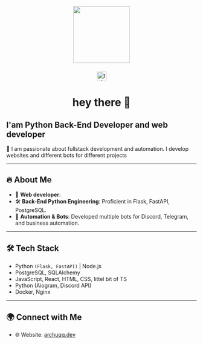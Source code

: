 <div align="center">
  <img height="150" src="https://avatars.githubusercontent.com/u/158508401?v=4"  />
</div>

###

<div align="center">
  <a href="https://t.me/archuqq" target="_blank">
    <img src="https://img.shields.io/static/v1?message=Telegram&logo=telegram&label=&color=2CA5E0&logoColor=white&labelColor=&style=for-the-badge" height="25" alt="telegram logo"  />
  </a>
</div>

###

<h1 align="center">hey there 👋</h1>

## I'am Python Back-End Developer and web developer

🚀 I am passionate about fullstack development and automation. I develop websites and different bots for different projects

---

## 🔥 About Me
- 🎯 **Web developer**: 
- 🛠 **Back-End Python Engineering**: Proficient in Flask, FastAPI, PostgreSQL.
- 🤖 **Automation & Bots**: Developed multiple bots for Discord, Telegram, and business automation.
---

## 🛠 Tech Stack

- Python `(Flask, FastAPI)` | Node.js
- PostgreSQL, SQLAlchemy
- JavaScript, React, HTML, CSS, littel bit of TS
- Python (Aiogram, Discord API)
- Docker, Nginx

---

## 🌍 Connect with Me
- 🌐 Website: [archuqq.dev](https://archuqqdev-production.up.railway.app/)
